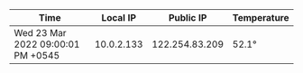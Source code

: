 | Time     | Local IP | Public IP | Temperature |
| ----------- | ----------- | ----------- | ----------- |
| Wed 23 Mar 2022 09:00:01 PM +0545      | 10.0.2.133     | 122.254.83.209  | 52.1° |
